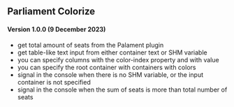 ## Parliament Colorize

#### Version 1.0.0 (9 December 2023)
* get total amount of seats from the Palament plugin
* get table-like text input from either container text or SHM variable
* you can specify columns with the color-index property and with value
* you can specify the root container with containers with colors
* signal in the console when there is no SHM variable, or the input container is not specified
* signal in the console when the sum of seats is more than total number of seats
